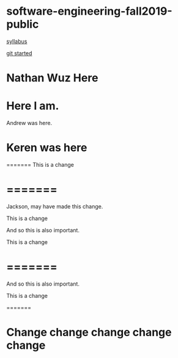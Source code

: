 # software-engineering-fall2019-public

[syllabus](https://docs.google.com/document/d/1uYDgk2XIGQl20mL7ZOSVjz0zuoTyvWjVzb7Lwx5LgO4/edit#heading=h.td51qeh4rfs0)

[git started](https://docs.google.com/document/d/1M0YeBfFPy5YPpfX7312R9-IldjagimvEma_YhgeLPcw/edit#heading=h.ssqvh5gmotj4)


Nathan Wuz Here
=======

Here I am.
=======
Andrew was here.


# Keren was here
=======
This is a change

=======
=======
Jackson, may have made this change.

This is a change

And so this is also important.

This is a change


=======
=======

And so this is also important.

This is a change

=======

Change change change change change
=======
